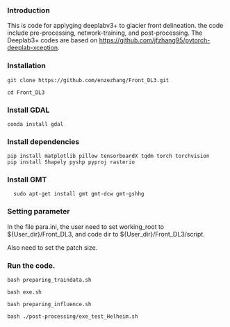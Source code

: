 ### Introduction

This is code for applyging deeplabv3+ to glacier front delineation. the code include pre-processing, network-training, and post-processing. The Deeplab3+ codes are based on https://github.com/jfzhang95/pytorch-deeplab-xception.

### Installation
  ```Shell
  git clone https://github.com/enzezhang/Front_DL3.git

  cd Front_DL3
  ```
### Install GDAL

```Shell
conda install gdal
```
### Install dependencies
  ```Shell
  pip install matplotlib pillow tensorboardX tqdm torch torchvision
  pip install Shapely pyshp pyproj rasterio
  ```
### Install GMT
```Shell
  sudo apt-get install gmt gmt-dcw gmt-gshhg
```
### Setting parameter

In the file para.ini, the user need to set working_root to ${User_dir}/Front_DL3, and code dir to ${User_dir}/Front_DL3/script.

Also need to set the patch size.



### Run the code.
  ```Shell
  bash preparing_traindata.sh

  bash exe.sh

  bash preparing_influence.sh

  bash ./post-processing/exe_test_Helheim.sh
```
